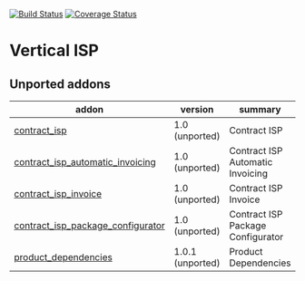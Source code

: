 [![Build Status](https://travis-ci.org/OCA/vertical-isp.svg?branch=10.0)](https://travis-ci.org/OCA/vertical-isp)
[![Coverage Status](https://coveralls.io/repos/OCA/vertical-isp/badge.png?branch=10.0)](https://coveralls.io/r/OCA/vertical-isp?branch=10.0)

# Vertical ISP

[//]: # (addons)
Unported addons
---------------
addon | version | summary
--- | --- | ---
[contract_isp](contract_isp/) | 1.0 (unported) | Contract ISP
[contract_isp_automatic_invoicing](contract_isp_automatic_invoicing/) | 1.0 (unported) | Contract ISP Automatic Invoicing
[contract_isp_invoice](contract_isp_invoice/) | 1.0 (unported) | Contract ISP Invoice
[contract_isp_package_configurator](contract_isp_package_configurator/) | 1.0 (unported) | Contract ISP Package Configurator
[product_dependencies](product_dependencies/) | 1.0.1 (unported) | Product Dependencies

[//]: # (end addons)

